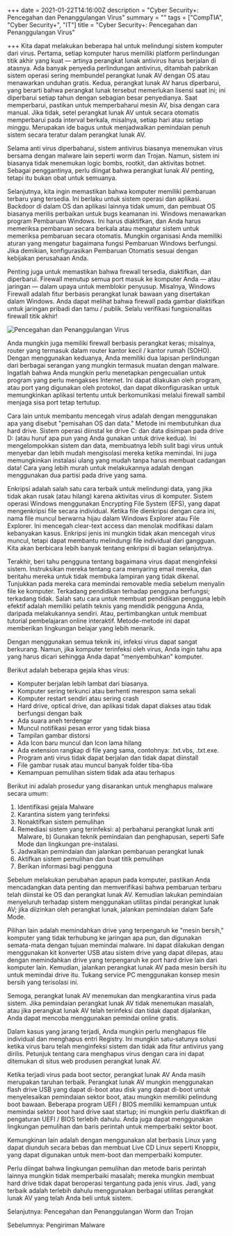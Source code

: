 +++
date = 2021-01-22T14:16:00Z
description = "Cyber Security+: Pencegahan dan Penanggulangan Virus"
summary = ""
tags = ["CompTIA", "Cyber Security+", "IT"]
title = "Cyber Security+: Pencegahan dan Penanggulangan Virus"

+++
Kita dapat melakukan beberapa hal untuk melindungi sistem komputer dari virus. Pertama, setiap komputer harus memiliki platform perlindungan titik akhir yang kuat — artinya perangkat lunak antivirus harus berjalan di atasnya. Ada banyak penyedia perlindungan antivirus, ditambah pabrikan sistem operasi sering membundel perangkat lunak AV dengan OS atau menawarkan unduhan gratis. Kedua, perangkat lunak AV harus diperbarui, yang berarti bahwa perangkat lunak tersebut memerlukan lisensi saat ini; ini diperbarui setiap tahun dengan sebagian besar penyedianya. Saat memperbarui, pastikan untuk memperbaharui mesin AV, bisa dengan cara manual. Jika tidak, setel perangkat lunak AV untuk secara otomatis memperbarui pada interval berkala, misalnya, setiap hari atau setiap minggu. Merupakan ide bagus untuk menjadwalkan pemindaian penuh sistem secara teratur dalam perangkat lunak AV.

Selama anti virus diperbaharui, sistem antivirus biasanya menemukan virus bersama dengan malware lain seperti worm dan Trojan. Namun, sistem ini biasanya tidak menemukan logic bombs, rootkit, dan aktivitas botnet. Sebagai penggantinya, perlu diingat bahwa perangkat lunak AV penting, tetapi itu bukan obat untuk semuanya.

Selanjutnya, kita ingin memastikan bahwa komputer memiliki pembaruan terbaru yang tersedia. Ini berlaku untuk sistem operasi dan aplikasi. Backdoor di dalam OS dan aplikasi lainnya tidak umum, dan pembuat OS biasanya merilis perbaikan untuk bugs keamanan ini. Windows menawarkan program Pembaruan Windows. Ini harus diaktifkan, dan Anda harus memeriksa pembaruan secara berkala atau mengatur sistem untuk memeriksa pembaruan secara otomatis. Mungkin organisasi Anda memiliki aturan yang mengatur bagaimana fungsi Pembaruan Windows berfungsi. Jika demikian, konfigurasikan Pembaruan Otomatis sesuai dengan kebijakan perusahaan Anda.

Penting juga untuk memastikan bahwa firewall tersedia, diaktifkan, dan diperbarui. Firewall menutup semua port masuk ke komputer Anda — atau jaringan — dalam upaya untuk memblokir penyusup. Misalnya, Windows Firewall adalah fitur berbasis perangkat lunak bawaan yang disertakan dalam Windows. Anda dapat melihat bahwa firewall pada gambar diaktifkan untuk jaringan pribadi dan tamu / publik. Selalu verifikasi fungsionalitas firewall titik akhir!

![Pencegahan dan Penanggulangan Virus](https://course.adinusa.id/media/markdownx/47bef9b7-fc37-4aca-9b53-bd45b13d0ec4.jpg)

Anda mungkin juga memiliki firewall berbasis perangkat keras; misalnya, router yang termasuk dalam router kantor kecil / kantor rumah (SOHO). Dengan menggunakan keduanya, Anda memiliki dua lapisan perlindungan dari berbagai serangan yang mungkin termasuk muatan dengan malware. Ingatlah bahwa Anda mungkin perlu menetapkan pengecualian untuk program yang perlu mengakses Internet. Ini dapat dilakukan oleh program, atau port yang digunakan oleh protokol, dan dapat dikonfigurasikan untuk memungkinkan aplikasi tertentu untuk berkomunikasi melalui firewall sambil menjaga sisa port tetap tertutup.

Cara lain untuk membantu mencegah virus adalah dengan menggunakan apa yang disebut "pemisahan OS dan data." Metode ini membutuhkan dua hard drive. Sistem operasi diinstal ke drive C: dan data disimpan pada drive D: (atau huruf apa pun yang Anda gunakan untuk drive kedua). Ini mengelompokkan sistem dan data, membuatnya lebih sulit bagi virus untuk menyebar dan lebih mudah mengisolasi mereka ketika memindai. Ini juga memungkinkan instalasi ulang yang mudah tanpa harus membuat cadangan data! Cara yang lebih murah untuk melakukannya adalah dengan menggunakan dua partisi pada drive yang sama.

Enkripsi adalah salah satu cara terbaik untuk melindungi data, yang jika tidak akan rusak (atau hilang) karena aktivitas virus di komputer. Sistem operasi Windows menggunakan Encrypting File System (EFS), yang dapat mengenkripsi file secara individual. Ketika file dienkripsi dengan cara ini, nama file muncul berwarna hijau dalam Windows Explorer atau File Explorer. Ini mencegah clear-text access dan menolak modifikasi dalam kebanyakan kasus. Enkripsi jenis ini mungkin tidak akan mencegah virus muncul, tetapi dapat membantu melindungi file individual dari gangguan. Kita akan berbicara lebih banyak tentang enkripsi di bagian selanjutnya.

Terakhir, beri tahu pengguna tentang bagaimana virus dapat menginfeksi sistem. Instruksikan mereka tentang cara menyaring email mereka, dan beritahu mereka untuk tidak membuka lampiran yang tidak dikenal. Tunjukkan pada mereka cara memindai removable media sebelum menyalin file ke komputer. Terkadang pendidikan terhadap pengguna berfungsi; terkadang tidak. Salah satu cara untuk membuat pendidikan pengguna lebih efektif adalah memiliki pelatih teknis yang mendidik pengguna Anda, daripada melakukannya sendiri. Atau, pertimbangkan untuk membuat tutorial pembelajaran online interaktif. Metode-metode ini dapat memberikan lingkungan belajar yang lebih menarik.

Dengan menggunakan semua teknik ini, infeksi virus dapat sangat berkurang. Namun, jika komputer terinfeksi oleh virus, Anda ingin tahu apa yang harus dicari sehingga Anda dapat "menyembuhkan" komputer.

Berikut adalah beberapa gejala khas virus:

* Komputer berjalan lebih lambat dari biasanya.
* Komputer sering terkunci atau berhenti merespon sama sekali
* Komputer restart sendiri atau sering crash
* Hard drive, optical drive, dan aplikasi tidak dapat diakses atau tidak berfungsi dengan baik
* Ada suara aneh terdengar
* Muncul notifikasi pesan error yang tidak biasa
* Tampilan gambar distorsi
* Ada Icon baru muncul dan Icon lama hilang
* Ada extension rangkap di file yang sama, contohnya: .txt.vbs, .txt.exe.
* Program anti virus tidak dapat berjalan dan tidak dapat diinstall
* File gambar rusak atau muncul banyak folder tiba-tiba
* Kemampuan pemulihan sistem tidak ada atau terhapus

Berikut ini adalah prosedur yang disarankan untuk menghapus malware secara umum:

1. Identifikasi gejala Malware
2. Karantina sistem yang terinfeksi
3. Nonaktifkan sistem pemulihan
4. Remediasi sistem yang terinfeksi: a) perbaharui perangkat lunak anti Malware, b) Gunakan teknik pemindaian dan penghapusan, seperti Safe Mode dan lingkungan pre-instalasi.
5. Jadwalkan pemindaian dan jalankan pembaruan perangkat lunak
6. Aktifkan sistem pemulihan dan buat titik pemulihan
7. Berikan informasi bagi pengguna

Sebelum melakukan perubahan apapun pada komputer, pastikan Anda mencadangkan data penting dan memverifikasi bahwa pembaruan terbaru telah diinstal ke OS dan perangkat lunak AV. Kemudian lakukan pemindaian menyeluruh terhadap sistem menggunakan utilitas pindai perangkat lunak AV; jika diizinkan oleh perangkat lunak, jalankan pemindaian dalam Safe Mode.

Pilihan lain adalah memindahkan drive yang terpengaruh ke "mesin bersih," komputer yang tidak terhubung ke jaringan apa pun, dan digunakan semata-mata dengan tujuan memindai malware. Ini dapat dilakukan dengan menggunakan kit konverter USB atau sistem drive yang dapat dilepas, atau dengan memindahkan drive yang terpengaruh ke port hard drive lain dari komputer lain. Kemudian, jalankan perangkat lunak AV pada mesin bersih itu untuk memindai drive itu. Tukang service PC menggunakan konsep mesin bersih yang terisolasi ini.

Semoga, perangkat lunak AV menemukan dan mengkarantina virus pada sistem. Jika pemindaian perangkat lunak AV tidak menemukan masalah, atau jika perangkat lunak AV telah terinfeksi dan tidak dapat dijalankan, Anda dapat mencoba menggunakan pemindai online gratis.

Dalam kasus yang jarang terjadi, Anda mungkin perlu menghapus file individual dan menghapus entri Registry. Ini mungkin satu-satunya solusi ketika virus baru telah menginfeksi sistem dan tidak ada fitur antivirus yang dirilis. Petunjuk tentang cara menghapus virus dengan cara ini dapat ditemukan di situs web produsen perangkat lunak AV.

Ketika terjadi virus pada boot sector, perangkat lunak AV Anda masih merupakan taruhan terbaik. Perangkat lunak AV mungkin menggunakan flash drive USB yang dapat di-boot atau disk yang dapat di-boot untuk menyelesaikan pemindaian sektor boot, atau mungkin memiliki pelindung boot bawaan. Beberapa program UEFI / BIOS memiliki kemampuan untuk memindai sektor boot hard drive saat startup; ini mungkin perlu diaktifkan di pengaturan UEFI / BIOS terlebih dahulu. Anda juga dapat menggunakan lingkungan pemulihan dan baris perintah untuk memperbaiki sektor boot.

Kemungkinan lain adalah dengan menggunakan alat berbasis Linux yang dapat diunduh secara bebas dan membuat Live CD Linux seperti Knoppix, yang dapat digunakan untuk mem-boot dan memperbaiki komputer.

Perlu diingat bahwa lingkungan pemulihan dan metode baris perintah lainnya mungkin tidak memperbaiki masalah; mereka mungkin membuat hard drive tidak dapat beroperasi tergantung pada jenis virus. Jadi, yang terbaik adalah terlebih dahulu menggunakan berbagai utilitas perangkat lunak AV yang telah Anda beli untuk sistem.

Selanjutnya: Pencegahan dan Penanggulangan Worm dan Trojan

Sebelumnya: Pengiriman Malware